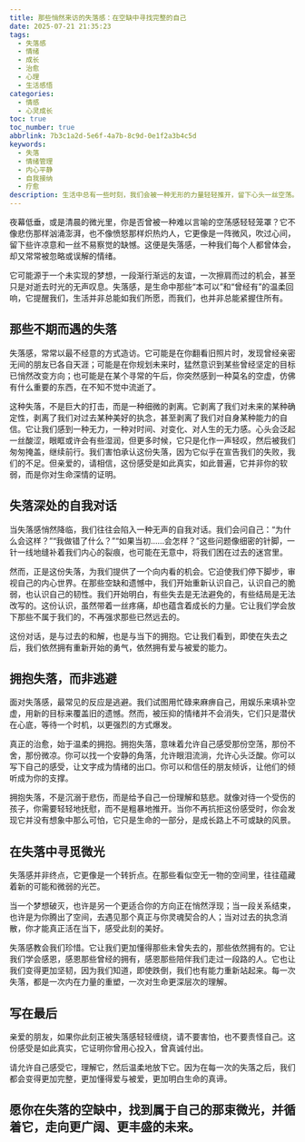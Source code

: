 ```yaml
---
title: 那些悄然来访的失落感：在空缺中寻找完整的自己
date: 2025-07-21 21:35:23
tags:
  - 失落感
  - 情绪
  - 成长
  - 治愈
  - 心理
  - 生活感悟
categories:
  - 情感
  - 心灵成长
toc: true
toc_number: true
abbrlink: 7b3c1a2d-5e6f-4a7b-8c9d-0e1f2a3b4c5d
keywords:
  - 失落
  - 情绪管理
  - 内心平静
  - 自我接纳
  - 疗愈
description: 生活中总有一些时刻，我们会被一种无形的力量轻轻推开，留下心头一丝空荡。那便是失落感。它不是轰轰烈烈的悲伤，而是悄无声息的缺憾，是期待落空后的微凉。这篇文章，想与你一同走近这份感受，理解它，拥抱它，并在那份空缺中，重新寻回完整的自己。
---
```


夜幕低垂，或是清晨的微光里，你是否曾被一种难以言喻的空荡感轻轻笼罩？它不像悲伤那样汹涌澎湃，也不像愤怒那样炽热灼人，它更像是一阵微风，吹过心间，留下些许凉意和一丝不易察觉的缺憾。这便是失落感，一种我们每个人都曾体会，却又常常被忽略或误解的情绪。

它可能源于一个未实现的梦想，一段渐行渐远的友谊，一次擦肩而过的机会，甚至只是对逝去时光的无声叹息。失落感，是生命中那些“本可以”和“曾经有”的温柔回响，它提醒我们，生活并非总能如我们所愿，而我们，也并非总能紧握住所有。

## 那些不期而遇的失落

失落感，常常以最不经意的方式造访。它可能是在你翻看旧照片时，发现曾经亲密无间的朋友已各自天涯；可能是在你规划未来时，猛然意识到某些曾经坚定的目标已悄然改变方向；也可能是在某个寻常的午后，你突然感到一种莫名的空虚，仿佛有什么重要的东西，在不知不觉中流逝了。

这种失落，不是巨大的打击，而是一种细微的剥离。它剥离了我们对未来的某种确定性，剥离了我们对过去某种美好的执念，甚至剥离了我们对自身某种能力的自信。它让我们感到一种无力，一种对时间、对变化、对人生的无力感。心头会泛起一丝酸涩，眼眶或许会有些湿润，但更多时候，它只是化作一声轻叹，然后被我们匆匆掩盖，继续前行。我们害怕承认这份失落，因为它似乎在宣告我们的失败，我们的不足。但亲爱的，请相信，这份感受是如此真实，如此普遍，它并非你的软弱，而是你对生命深情的证明。

## 失落深处的自我对话

当失落感悄然降临，我们往往会陷入一种无声的自我对话。我们会问自己：“为什么会这样？”“我做错了什么？”“如果当初……会怎样？”这些问题像细密的针脚，一针一线地缝补着我们内心的裂痕，也可能在无意中，将我们困在过去的迷宫里。

然而，正是这份失落，为我们提供了一个向内看的机会。它迫使我们停下脚步，审视自己的内心世界。在那些空缺和遗憾中，我们开始重新认识自己，认识自己的脆弱，也认识自己的韧性。我们开始明白，有些失去是无法避免的，有些结局是无法改写的。这份认识，虽然带着一丝疼痛，却也蕴含着成长的力量。它让我们学会放下那些不属于我们的，不再强求那些已然远去的。

这份对话，是与过去的和解，也是与当下的拥抱。它让我们看到，即使在失去之后，我们依然拥有重新开始的勇气，依然拥有爱与被爱的能力。

## 拥抱失落，而非逃避

面对失落感，最常见的反应是逃避。我们试图用忙碌来麻痹自己，用娱乐来填补空虚，用新的目标来覆盖旧的遗憾。然而，被压抑的情绪并不会消失，它们只是潜伏在心底，等待一个时机，以更强烈的方式爆发。

真正的治愈，始于温柔的拥抱。拥抱失落，意味着允许自己感受那份空荡，那份不舍，那份微凉。你可以找一个安静的角落，允许眼泪流淌，允许心头泛酸。你可以写下自己的感受，让文字成为情绪的出口。你可以和信任的朋友倾诉，让他们的倾听成为你的支撑。

拥抱失落，不是沉溺于悲伤，而是给予自己一份理解和慈悲。就像对待一个受伤的孩子，你需要轻轻地抚慰，而不是粗暴地推开。当你不再抗拒这份感受时，你会发现它并没有想象中那么可怕，它只是生命的一部分，是成长路上不可或缺的风景。

## 在失落中寻觅微光

失落感并非终点，它更像是一个转折点。在那些看似空无一物的空间里，往往蕴藏着新的可能和微弱的光芒。

当一个梦想破灭，也许是另一个更适合你的方向正在悄然浮现；当一段关系结束，也许是为你腾出了空间，去遇见那个真正与你灵魂契合的人；当对过去的执念消散，你才能真正活在当下，感受此刻的美好。

失落感教会我们珍惜。它让我们更加懂得那些未曾失去的，那些依然拥有的。它让我们学会感恩，感恩那些曾经的拥有，感恩那些陪伴我们走过一段路的人。它也让我们变得更加坚韧，因为我们知道，即使跌倒，我们也有能力重新站起来。每一次失落，都是一次内在力量的重塑，一次对生命更深层次的理解。

## 写在最后

亲爱的朋友，如果你此刻正被失落感轻轻缠绕，请不要害怕，也不要责怪自己。这份感受是如此真实，它证明你曾用心投入，曾真诚付出。

请允许自己感受它，理解它，然后温柔地放下它。因为在每一次的失落之后，我们都会变得更加完整，更加懂得爱与被爱，更加明白生命的真谛。

愿你在失落的空缺中，找到属于自己的那束微光，并循着它，走向更广阔、更丰盛的未来。
---